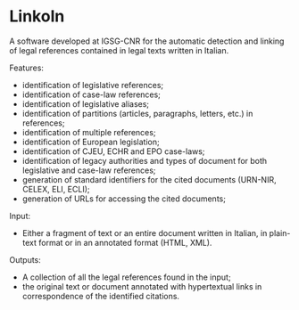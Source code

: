 [](./linkoln-logo.png)

# Linkoln

A software developed at IGSG-CNR for the automatic detection and linking of legal references contained in legal texts written in Italian.


Features:
*  identification of legislative references;
*  identification of case-law references;
*  identification of legislative aliases;
*  identification of partitions (articles, paragraphs, letters, etc.) in references;
*  identification of multiple references;
*  identification of European legislation;
*  identification of CJEU, ECHR and EPO case-laws;
*  identification of legacy authorities and types of document for both legislative and case-law references;
*  generation of standard identifiers for the cited documents (URN-NIR, CELEX, ELI, ECLI);
*  generation of URLs for accessing the cited documents;


Input:
*  Either a fragment of text or an entire document written in Italian, in plain-text format or in an annotated format (HTML, XML).


Outputs:
*  A collection of all the legal references found in the input;
*  the original text or document annotated with hypertextual links in correspondence of the identified citations.

